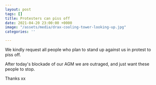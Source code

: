```yaml
---
layout: post
tags: []
title: Protesters can piss off
date: 2021-04-20 23:00:00 +0000
image: "/assets/media/drax-cooling-tower-looking-up.jpg"
categories: ''

---
```

We kindly request all people who plan to stand up against us in protest to piss off.

After today's blockade of our AGM we are outraged, and just want these people to stop.

Thanks xx
